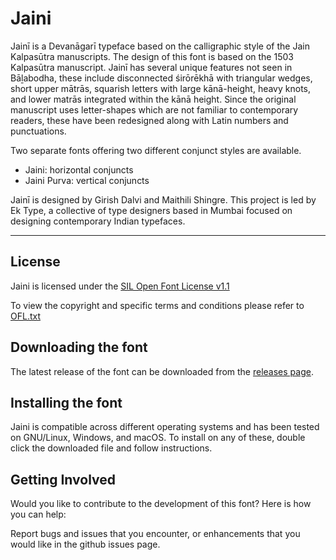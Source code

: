 # Jaini

Jainī is a Devanāgarī typeface based on the calligraphic style of the Jain Kalpasūtra manuscripts. The design of this font is based on the 1503 Kalpasūtra manuscript. Jainī has several unique features not seen in Bāḻabodha, these include disconnected śirōrēkhā with triangular wedges, short upper mātrās, squarish letters with large kānā-height, heavy knots, and lower matrās integrated within the kānā height. Since the original manuscript uses letter-shapes which are not familiar to contemporary readers, these have been redesigned along with Latin numbers and punctuations.

Two separate fonts offering two different conjunct styles are available.

- Jaini: horizontal conjuncts
- Jaini Purva: vertical conjuncts 

Jainī is designed by Girish Dalvi and Maithili Shingre. This project is led by Ek Type, a collective of type designers based in Mumbai focused on designing contemporary Indian typefaces.

--------------

## License

Jaini is licensed under the [SIL Open Font License v1.1](http://scripts.sil.org/OFL)

To view the copyright and specific terms and conditions please refer to [OFL.txt](OFL.txt)

## Downloading the font

The latest release of the font can be downloaded from the [releases page]().

## Installing the font

Jaini is compatible across different operating systems and has been tested on GNU/Linux, Windows, and macOS. To install on any of these, double click the downloaded file and follow instructions.

## Getting Involved

Would you like to contribute to the development of this font? Here is how you can help:

Report bugs and issues that you encounter, or enhancements that you would like in the github issues page.
 
